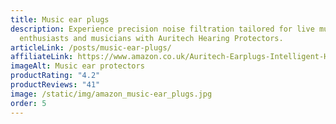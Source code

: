 ```yaml
---
title: Music ear plugs
description: Experience precision noise filtration tailored for live music
  enthusiasts and musicians with Auritech Hearing Protectors.
articleLink: /posts/music-ear-plugs/
affiliateLink: https://www.amazon.co.uk/Auritech-Earplugs-Intelligent-Hearing-Protection/dp/B00DEJDAZQ?maas=maas_adg_B4BC438E3258C0E4687516CF93C21EE1_afap_abs&ref_=aa_maas&tag=maas
imageAlt: Music ear protectors
productRating: "4.2"
productReviews: "41"
image: /static/img/amazon_music-ear_plugs.jpg
order: 5
---
```

